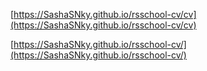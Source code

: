 [https://SashaSNky.github.io/rsschool-cv/cv](https://SashaSNky.github.io/rsschool-cv/cv)


[https://SashaSNky.github.io/rsschool-cv/](https://SashaSNky.github.io/rsschool-cv/)